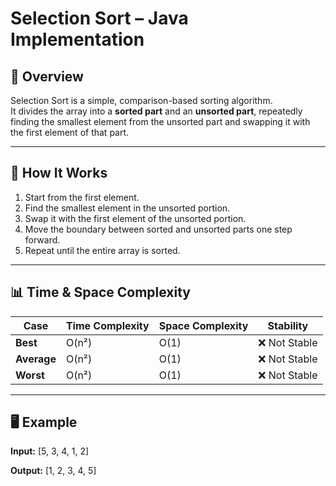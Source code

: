 # Selection Sort – Java Implementation

## 📌 Overview
Selection Sort is a simple, comparison-based sorting algorithm.  
It divides the array into a **sorted part** and an **unsorted part**, repeatedly finding the smallest element from the unsorted part and swapping it with the first element of that part.

---

## 🧠 How It Works
1. Start from the first element.
2. Find the smallest element in the unsorted portion.
3. Swap it with the first element of the unsorted portion.
4. Move the boundary between sorted and unsorted parts one step forward.
5. Repeat until the entire array is sorted.

---

## 📊 Time & Space Complexity

| Case       | Time Complexity | Space Complexity | Stability |
|------------|----------------|------------------|-----------|
| **Best**   | O(n²)          | O(1)             | ❌ Not Stable |
| **Average**| O(n²)          | O(1)             | ❌ Not Stable |
| **Worst**  | O(n²)          | O(1)             | ❌ Not Stable |

---

## 🖥 Example
**Input:**
[5, 3, 4, 1, 2]

**Output:**
[1, 2, 3, 4, 5]


